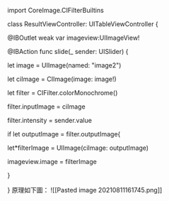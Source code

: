       

import CoreImage.CIFilterBuiltins

  

class ResultViewController: UITableViewController {

 @IBOutlet  weak var imageview:UIImageView!

 @IBAction func slide(_ sender: UISlider) {

 let image = UIImage(named: "image2")

 let ciImage = CIImage(image: image!)

 let filter = CIFilter.colorMonochrome()

 filter.inputImage = ciImage

 filter.intensity = sender.value

 if let outputImage = filter.outputImage{

 let*filterImage = UIImage(ciImage: outputImage)

 imageview.image = filterImage

 }

 }
 原理如下圖：
 ![[Pasted image 20210811161745.png]]